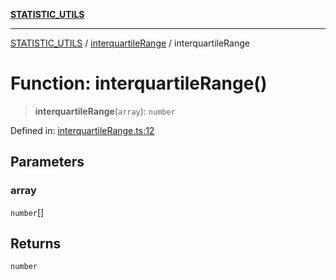 [**STATISTIC_UTILS**](../../README.md)

***

[STATISTIC_UTILS](../../README.md) / [interquartileRange](../README.md) / interquartileRange

# Function: interquartileRange()

> **interquartileRange**(`array`): `number`

Defined in: [interquartileRange.ts:12](https://github.com/dailker/everyutil/blob/88c583cdd8386be54599315f93f88880d20b94f3/src/statistic/interquartileRange.ts#L12)

## Parameters

### array

`number`[]

## Returns

`number`
